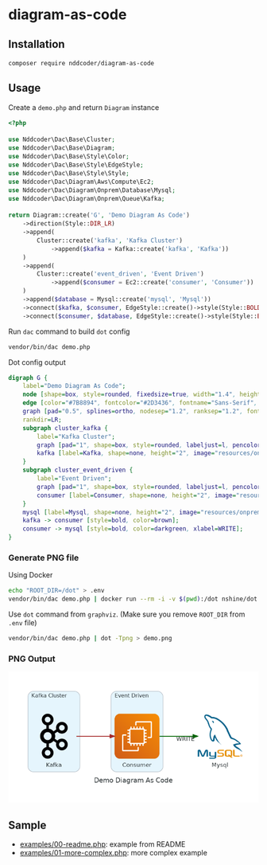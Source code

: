 # diagram-as-code

## Installation
```bash
composer require nddcoder/diagram-as-code
```

## Usage

Create a `demo.php` and return `Diagram` instance

```php
<?php

use Nddcoder\Dac\Base\Cluster;
use Nddcoder\Dac\Base\Diagram;
use Nddcoder\Dac\Base\Style\Color;
use Nddcoder\Dac\Base\Style\EdgeStyle;
use Nddcoder\Dac\Base\Style\Style;
use Nddcoder\Dac\Diagram\Aws\Compute\Ec2;
use Nddcoder\Dac\Diagram\Onprem\Database\Mysql;
use Nddcoder\Dac\Diagram\Onprem\Queue\Kafka;

return Diagram::create('G', 'Demo Diagram As Code')
    ->direction(Style::DIR_LR)
    ->append(
        Cluster::create('kafka', 'Kafka Cluster')
            ->append($kafka = Kafka::create('kafka', 'Kafka'))
    )
    ->append(
        Cluster::create('event_driven', 'Event Driven')
            ->append($consumer = Ec2::create('consumer', 'Consumer'))
    )
    ->append($database = Mysql::create('mysql', 'Mysql'))
    ->connect($kafka, $consumer, EdgeStyle::create()->style(Style::BOLD)->color(Color::BROWN))
    ->connect($consumer, $database, EdgeStyle::create()->style(Style::BOLD)->color(Color::DARKGREEN)->label('WRITE'));
```

Run `dac` command to build `dot` config

```bash
vendor/bin/dac demo.php
```

Dot config output

```dot
digraph G {
    label="Demo Diagram As Code";
    node [shape=box, style=rounded, fixedsize=true, width="1.4", height="1.4", labelloc=b, imagescale=true, fontname="Sans-Serif", fontsize="13", fontcolor="#2D3436"];
    edge [color="#7B8894", fontcolor="#2D3436", fontname="Sans-Serif", fontsize="13"];
    graph [pad="0.5", splines=ortho, nodesep="1.2", ranksep="1.2", fontname="Sans-Serif", fontsize="15", fontcolor="#2D3436"];
    rankdir=LR;
    subgraph cluster_kafka {
        label="Kafka Cluster";
        graph [pad="1", shape=box, style=rounded, labeljust=l, pencolor="#AEB6BE", fontname="Sans-Serif", fontsize="12", bgcolor="#E5F5FD"];
        kafka [label=Kafka, shape=none, height="2", image="resources/onprem/queue/kafka.png"];
    }
    subgraph cluster_event_driven {
        label="Event Driven";
        graph [pad="1", shape=box, style=rounded, labeljust=l, pencolor="#AEB6BE", fontname="Sans-Serif", fontsize="12", bgcolor="#E5F5FD"];
        consumer [label=Consumer, shape=none, height="2", image="resources/aws/compute/ec2.png"];
    }
    mysql [label=Mysql, shape=none, height="2", image="resources/onprem/database/mysql.png"];
    kafka -> consumer [style=bold, color=brown];
    consumer -> mysql [style=bold, color=darkgreen, xlabel=WRITE];
}
```

### Generate PNG file

Using Docker

```bash
echo "ROOT_DIR=/dot" > .env
vendor/bin/dac demo.php | docker run --rm -i -v $(pwd):/dot nshine/dot > demo.png
```

Use `dot` command from `graphviz`. (Make sure you remove `ROOT_DIR` from `.env` file)

```bash
vendor/bin/dac demo.php | dot -Tpng > demo.png
```

### PNG Output

![Demo Diagram As Code](examples/output/00.png)

## Sample

* [examples/00-readme.php](examples/00-readme.php): example from README
* [examples/01-more-complex.php](examples/01-more-complex.php): more complex example
